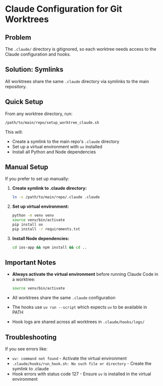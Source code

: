 # Claude Configuration for Git Worktrees

## Problem
The `.claude/` directory is gitignored, so each worktree needs access to the Claude configuration and hooks.

## Solution: Symlinks
All worktrees share the same `.claude` directory via symlinks to the main repository.

## Quick Setup
From any worktree directory, run:
```bash
/path/to/main/repo/setup_worktree_claude.sh
```

This will:
- Create a symlink to the main repo's `.claude` directory
- Set up a virtual environment with `uv` installed
- Install all Python and Node dependencies

## Manual Setup
If you prefer to set up manually:

1. **Create symlink to .claude directory:**
   ```bash
   ln -s /path/to/main/repo/.claude .claude
   ```

2. **Set up virtual environment:**
   ```bash
   python -m venv venv
   source venv/bin/activate
   pip install uv
   pip install -r requirements.txt
   ```

3. **Install Node dependencies:**
   ```bash
   cd ios-app && npm install && cd ..
   ```

## Important Notes

- **Always activate the virtual environment** before running Claude Code in a worktree:
  ```bash
  source venv/bin/activate
  ```

- All worktrees share the same `.claude` configuration
- The hooks use `uv run --script` which expects `uv` to be available in PATH
- Hook logs are shared across all worktrees in `.claude/hooks/logs/`

## Troubleshooting

If you see errors like:
- `uv: command not found` - Activate the virtual environment
- `.claude/hooks/run_hook.sh: No such file or directory` - Create the symlink to .claude
- Hook errors with status code 127 - Ensure `uv` is installed in the virtual environment